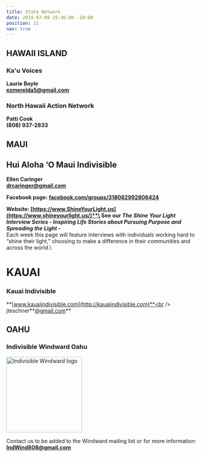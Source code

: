 ```yaml
---
title: State Network
date: 2019-07-09 15:36:00 -10:00
position: 11
nav: true
---
```


## **HAWAII ISLAND**

### **Ka'u Voices**

**Laurie Boyle**<br />
**[ezmerelda5@gmail.com](mailto:ezmeralda5@gmail.com)**

### **North Hawaii Action Network**

**Patti Cook**<br />
**(808) 937-2833**

## **MAUI**

## **Hui Aloha ‘O Maui Indivisible**

**Ellen Caringer**<br /> **[drcaringer@gmail.com](mailto:ezmeralda5@gmail.com)**

**Facebook page: [facebook.com/groups/318082992806424](https://www.facebook.com/groups/318082992806424)**

**Website: [https://www.ShineYourLight.us](https://www.shineyourlight.us/)**\
See our **The Shine Your Light Interview Series -* Inspiring Life Stories about Pursuing Purpose and Spreading the Light -***\
 Each week this page will feature interviews with individuals working hard to “shine their light," choosing to make a difference in their communities and across the world.\

# **KAUAI**

### **Kauai Indivisible**

**[www.kauaiindivisible.com](http://kauaiindivisible.com)**<br />
jteschner\*\*[@gmail.com](mailto:kauaiindivisible@gmail.com)\*\*

## **OAHU**

### **Indivisible Windward Oahu**

<img src="/uploads/2019-Ind-Wind.jpg" alt="Indivisible Windward logo" width="200px" />

Contact us to be added to the Windward mailing list or for more information: **[IndWind808@gmail.com](mailto:IndWind808@gmail.com)**